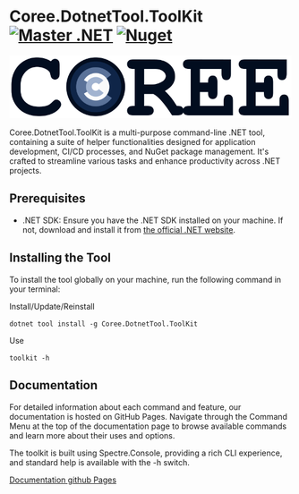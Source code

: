 # Coree.DotnetTool.ToolKit [![Master .NET](https://github.com/carsten-riedel/Coree.NETWindows/actions/workflows/dotnet-master.yml/badge.svg?branch=master)](https://github.com/carsten-riedel/Coree.DotnetTool.ToolKit/actions/workflows/dotnet-master.yml) [![Nuget](https://img.shields.io/nuget/v/Coree.DotnetTool.ToolKit?label=NuGet&labelColor=004880&logo=NuGet&logoColor=white)](https://www.nuget.org/packages/Coree.DotnetTool.ToolKit)

<!--Use https://raw.githubusercontent.com/carsten-riedel/Coree.DotnetTool.ToolKit/master for images to be compatible to Nuget readme. -->
![brand](https://raw.githubusercontent.com/carsten-riedel/Coree.DotnetTool.ToolKit/master/images/brand.png)

Coree.DotnetTool.ToolKit is a multi-purpose command-line .NET tool, containing a suite of helper functionalities designed for application development, CI/CD processes, and NuGet package management. It's crafted to streamline various tasks and enhance productivity across .NET projects.



## Prerequisites

- .NET SDK: Ensure you have the .NET SDK installed on your machine. If not, download and install it from [the official .NET website](https://dotnet.microsoft.com/download).

## Installing the Tool

To install the tool globally on your machine, run the following command in your terminal:

Install/Update/Reinstall
```
dotnet tool install -g Coree.DotnetTool.ToolKit
```

Use
```
toolkit -h
```


## Documentation

For detailed information about each command and feature, our documentation is hosted on GitHub Pages. Navigate through the Command Menu at the top of the documentation page to browse available commands and learn more about their uses and options.

The toolkit is built using Spectre.Console, providing a rich CLI experience, and standard help is available with the -h switch.

[Documentation github Pages](https://carsten-riedel.github.io/Coree.DotnetTool.ToolKit)


